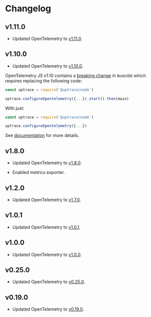 # Changelog

## v1.11.0

- Updated OpenTelemetry to
  [v1.11.0](https://github.com/open-telemetry/opentelemetry-js/blob/main/CHANGELOG.md#1110).

## v1.10.0

- Updated OpenTelemetry to
  [v1.10.0](https://github.com/open-telemetry/opentelemetry-js/blob/main/CHANGELOG.md#1101).

OpenTelemetry JS v1.10 contains a
[breaking change](https://github.com/open-telemetry/opentelemetry-js/pull/3460) in `NodeSDK` which
requires replacing the following code:

```js
const uptrace = require('@uptrace/node')

uptrace.configureOpentelemetry({...}).start().then(main)
```

With just:

```js
const uptrace = require('@uptrace/node')

uptrace.configureOpentelemetry({...})
```

See [documentation](https://uptrace.dev/get/opentelemetry-js-node.html) for more details.

## v1.8.0

- Updated OpenTelemetry to
  [v1.8.0](https://github.com/open-telemetry/opentelemetry-js/blob/main/CHANGELOG.md#180).

- Enabled metrics exporter.

## v1.2.0

- Updated OpenTelemetry to
  [v1.7.0](https://github.com/open-telemetry/opentelemetry-js/blob/main/CHANGELOG.md#170).

## v1.0.1

- Updated OpenTelemetry to
  [v1.0.1](https://github.com/open-telemetry/opentelemetry-js/blob/main/CHANGELOG.md#101).

## v1.0.0

- Updated OpenTelemetry to
  [v1.0.0](https://github.com/open-telemetry/opentelemetry-js/blob/main/CHANGELOG.md#100).

## v0.25.0

- Updated OpenTelemetry to
  [v0.25.0](https://github.com/open-telemetry/opentelemetry-js/blob/main/CHANGELOG.md#0250).

## v0.19.0

- Updated OpenTelemetry to
  [v0.19.0](https://github.com/open-telemetry/opentelemetry-js/blob/main/CHANGELOG.md#0190).
